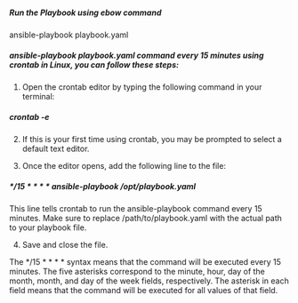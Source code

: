 #####  Run the Playbook using ebow command
ansible-playbook playbook.yaml

##### ansible-playbook playbook.yaml command every 15 minutes using crontab in Linux, you can follow these steps:

1. Open the crontab editor by typing the following command in your terminal:

##### crontab -e

2. If this is your first time using crontab, you may be prompted to select a default text editor.

3. Once the editor opens, add the following line to the file:

#####  */15 * * * * ansible-playbook /opt/playbook.yaml

This line tells crontab to run the ansible-playbook command every 15 minutes. Make sure to replace /path/to/playbook.yaml with the actual path to your playbook file.

4. Save and close the file.

The */15 * * * * syntax means that the command will be executed every 15 minutes. The five asterisks correspond to the minute, hour, day of the month, month, and day of the week fields, respectively. The asterisk in each field means that the command will be executed for all values of that field.
